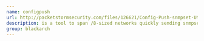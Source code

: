 ```yaml
---
name: configpush
url: http://packetstormsecurity.com/files/126621/Config-Push-snmpset-Utility.html
description: is a tool to span /8-sized networks quickly sending snmpset requests with default or otherwise specified community string to Cisco devices. URL : http://packetstormsecurity.com/files/126621/Config-Push-snmpset-Utility.html Groups : blackarch blackarch-scanner
group: blackarch
---
```

